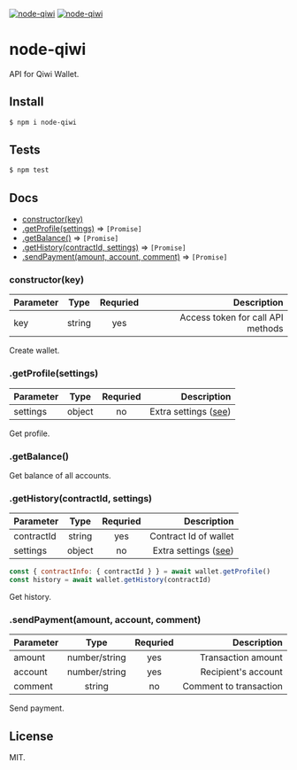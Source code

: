 [![node-qiwi](https://img.shields.io/npm/v/node-qiwi.svg?style=flat-square)](https://www.npmjs.com/package/node-qiwi/)
[![node-qiwi](https://img.shields.io/badge/code%20style-standard-brightgreen.svg?style=flat-square)](http://standardjs.com/)

# node-qiwi

API for Qiwi Wallet.

## Install

```sh
$ npm i node-qiwi
```

## Tests

```sh
$ npm test
```

## Docs

* [constructor(key)](#constructorkey)
* [.getProfile(settings)](#getprofilesettings) ⇒ `[Promise]`
* [.getBalance()](#getbalance) ⇒ `[Promise]`
* [.getHistory(contractId, settings)](#gethistorycontractid-settings) ⇒ `[Promise]`
* [.sendPayment(amount, account, comment)](#sendpaymentamount-account-comment) ⇒ `[Promise]`

### constructor(key)

| Parameter  | Type      | Requried  | Description  | 
| -----------|:---------:|:---------:|-------------:|
| key        | string    | yes       | Access token for call API methods |

Create wallet.

### .getProfile(settings)

| Parameter  | Type      | Requried  | Description  | 
| -----------|:---------:|:---------:|-------------:|
| settings   | object    | no        | Extra settings ([see](https://developer.qiwi.com/ru/qiwi-wallet-personal/#profile)) |

Get profile.

### .getBalance()

Get balance of all accounts.

### .getHistory(contractId, settings)

| Parameter  | Type      | Requried  | Description  | 
| -----------|:---------:|:---------:|-------------:|
| contractId | string    | yes       | Contract Id of wallet |
| settings   | object    | no        | Extra settings ([see](https://developer.qiwi.com/ru/qiwi-wallet-personal/#payments_history)) |

```js
const { contractInfo: { contractId } } = await wallet.getProfile()
const history = await wallet.getHistory(contractId)
```

Get history.

### .sendPayment(amount, account, comment)

| Parameter  | Type          | Requried  | Description  | 
| -----------|:-------------:|:---------:|-------------:|
| amount     | number/string | yes       | Transaction amount     |
| account    | number/string | yes       | Recipient's account    |
| comment    | string        | no        | Comment to transaction |

Send payment.

## License

MIT.

